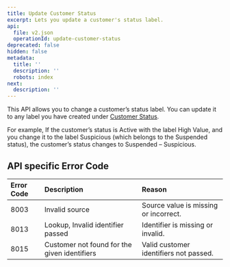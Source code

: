 ```yaml
---
title: Update Customer Status
excerpt: Lets you update a customer's status label.
api:
  file: v2.json
  operationId: update-customer-status
deprecated: false
hidden: false
metadata:
  title: ''
  description: ''
  robots: index
next:
  description: ''
---
```

This API allows you to change a customer’s status label. You can update it to any label you have created under [Customer Status](https://docs.capillarytech.com/docs/customer_entity#/managing-customer-lifecycle-with-customer-status).

For example, If the customer’s status is Active with the label High Value, and you change it to the label Suspicious (which belongs to the Suspended status), the customer’s status changes to Suspended – Suspicious.

## API specific Error Code

| Error Code | Description                                  | Reason                                 |
| :--------- | :------------------------------------------- | :------------------------------------- |
| 8003       | Invalid source                               | Source value is missing or incorrect.  |
| 8013       | Lookup, Invalid identifier passed            | Identifier is missing or invalid.      |
| 8015       | Customer not found for the given identifiers | Valid customer identifiers not passed. |
